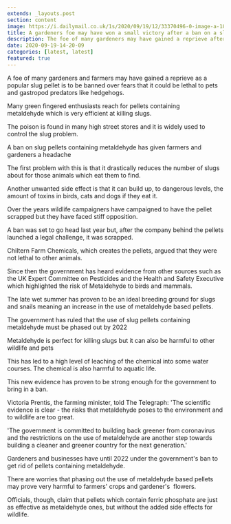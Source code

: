 ```yaml
---
extends: _layouts.post
section: content
image: https://i.dailymail.co.uk/1s/2020/09/19/12/33370496-0-image-a-18_1600515576885.jpg 
title: A gardeners foe may have won a small victory after a ban on a slug pellet chemical that kills pets 
description: The foe of many gardeners may have gained a reprieve after a government ban on the use of a chemical to kill it. There are fears pellets containing metaldehyde can be harmful to pets 
date: 2020-09-19-14-20-09 
categories: [latest, latest] 
featured: true 
--- 
```

A foe of many gardeners and farmers may have gained a reprieve as a popular slug pellet is to be banned over fears that it could be lethal to pets and gastropod predators like hedgehogs.

Many green fingered enthusiasts reach for pellets containing metaldehyde which is very efficient at killing slugs.

The poison is found in many high street stores and it is widely used to control the slug problem.

A ban on slug pellets containing metaldehyde has given farmers and gardeners a headache

The first problem with this is that it drastically reduces the number of slugs about for those animals which eat them to find.

Another unwanted side effect is that it can build up, to dangerous levels, the amount of toxins in birds, cats and dogs if they eat it.

Over the years wildlife campaigners have campaigned to have the pellet scrapped but they have faced stiff opposition.

A ban was set to go head last year but, after the company behind the pellets launched a legal challenge, it was scrapped.

Chiltern Farm Chemicals, which creates the pellets, argued that they were not lethal to other animals.

Since then the government has heard evidence from other sources such as the UK Expert Committee on Pesticides and the Health and Safety Executive which highlighted the risk of Metaldehyde to birds and mammals.

The late wet summer has proven to be an ideal breeding ground for slugs and snails meaning an increase in the use of metaldehyde based pellets.

The government has ruled that the use of slug pellets containing metaldehyde must be phased out by 2022

Metaldehyde is perfect for killing slugs but it can also be harmful to other wildlife and pets

This has led to a high level of leaching of the chemical into some water courses. The chemical is also harmful to aquatic life.

This new evidence has proven to be strong enough for the government to bring in a ban.

Victoria Prentis, the farming minister, told The Telegraph: 'The scientific evidence is clear - the risks that metaldehyde poses to the environment and to wildlife are too great.

'The government is committed to building back greener from coronavirus and the restrictions on the use of metaldehyde are another step towards building a cleaner and greener country for the next generation.'

Gardeners and businesses have until 2022 under the government's ban to get rid of pellets containing metaldehyde. 

There are worries that phasing out the use of metaldehyde based pellets may prove very harmful to farmers' crops and gardener's  flowers.

Officials, though, claim that pellets which contain ferric phosphate are just as effective as metaldehyde ones, but without the added side effects for wildlife.

